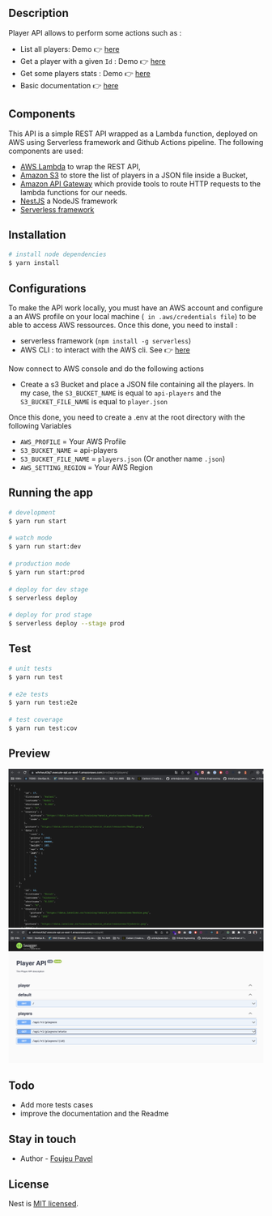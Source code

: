 ## Description

Player API allows to perform some actions such as :

- List all players: Demo 👉 [here](https://whrtwu43q7.execute-api.us-east-1.amazonaws.com/prod/api/v1/players/)
- Get a player with a given `Id` : Demo 👉 [here](https://whrtwu43q7.execute-api.us-east-1.amazonaws.com/prod/api/v1/players/17)
- Get some players stats : Demo 👉 [here](https://whrtwu43q7.execute-api.us-east-1.amazonaws.com/prod/api/v1/players/stats)
- Basic documentation 👉 [here](https://whrtwu43q7.execute-api.us-east-1.amazonaws.com/prod/api)

## Components

This API is a simple REST API wrapped as a Lambda function, deployed on AWS using Serverless framework and Github Actions pipeline. The following components are used:

- [AWS Lambda](https://aws.amazon.com/fr/lambda/) to wrap the REST API,
- [Amazon S3](https://docs.aws.amazon.com/s3/index.html) to store the list of players in a JSON file inside a Bucket,
- [Amazon API Gateway](https://aws.amazon.com/fr/api-gateway/) which provide tools to route HTTP requests to the lambda functions for our needs.
- [NestJS](https://nestjs.com/) a NodeJS framework
- [Serverless framework](https://www.serverless.com/)

## Installation

```bash
# install node dependencies
$ yarn install
```

## Configurations

To make the API work locally, you must have an AWS account and configure a an AWS profile on your local machine (` in .aws/credentials file`) to be able to access AWS ressources. Once this done, you need to install :

- serverless framework (`npm install -g serverless`)
- AWS CLI : to interact with the AWS cli. See 👉 [here](https://docs.aws.amazon.com/cli/latest/userguide/getting-started-install.html)

Now connect to AWS console and do the following actions

- Create a s3 Bucket and place a JSON file containing all the players. In my case, the `S3_BUCKET_NAME` is equal to `api-players` and the `S3_BUCKET_FILE_NAME` is equal to `player.json`

Once this done, you need to create a .env at the root directory with the following Variables

- `AWS_PROFILE` = Your AWS Profile
- `S3_BUCKET_NAME` = api-players
- `S3_BUCKET_FILE_NAME` = `players.json` (Or another name `.json`)
- `AWS_SETTING_REGION` = Your AWS Region

## Running the app

```bash
# development
$ yarn run start

# watch mode
$ yarn run start:dev

# production mode
$ yarn run start:prod

# deploy for dev stage
$ serverless deploy

# deploy for prod stage
$ serverless deploy --stage prod
```

## Test

```bash
# unit tests
$ yarn run test

# e2e tests
$ yarn run test:e2e

# test coverage
$ yarn run test:cov
```

## Preview

![App-demo](./screenshots/demo1.png)
![App-demo](./screenshots/demo2.png)

## Todo

- Add more tests cases
- improve the documentation and the Readme

## Stay in touch

- Author - [Foujeu Pavel](https://blog.foujeupavel.com/contact/)

## License

Nest is [MIT licensed](LICENSE).
